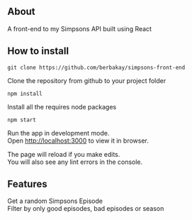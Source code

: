 ## About

A front-end to my Simpsons API built using React

## How to install

`git clone https://github.com/berbakay/simpsons-front-end`

Clone the repository from github to your project folder

`npm install`

Install all the requires node packages 

`npm start`

Run the app in development mode.<br />
Open [http://localhost:3000](http://localhost:3000) to view it in browser.

The page will reload if you make edits.<br />
You will also see any lint errors in the console.

## Features

Get a random Simpsons Episode<br>
Filter by only good episodes, bad episodes or season